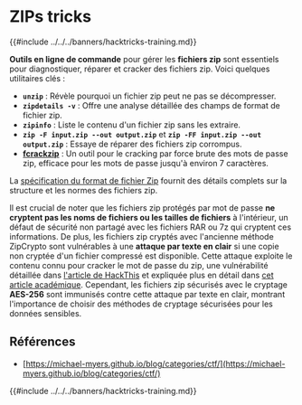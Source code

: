 # ZIPs tricks

{{#include ../../../banners/hacktricks-training.md}}

**Outils en ligne de commande** pour gérer les **fichiers zip** sont essentiels pour diagnostiquer, réparer et cracker des fichiers zip. Voici quelques utilitaires clés :

- **`unzip`** : Révèle pourquoi un fichier zip peut ne pas se décompresser.
- **`zipdetails -v`** : Offre une analyse détaillée des champs de format de fichier zip.
- **`zipinfo`** : Liste le contenu d'un fichier zip sans les extraire.
- **`zip -F input.zip --out output.zip`** et **`zip -FF input.zip --out output.zip`** : Essaye de réparer des fichiers zip corrompus.
- **[fcrackzip](https://github.com/hyc/fcrackzip)** : Un outil pour le cracking par force brute des mots de passe zip, efficace pour les mots de passe jusqu'à environ 7 caractères.

La [spécification du format de fichier Zip](https://pkware.cachefly.net/webdocs/casestudies/APPNOTE.TXT) fournit des détails complets sur la structure et les normes des fichiers zip.

Il est crucial de noter que les fichiers zip protégés par mot de passe **ne cryptent pas les noms de fichiers ou les tailles de fichiers** à l'intérieur, un défaut de sécurité non partagé avec les fichiers RAR ou 7z qui cryptent ces informations. De plus, les fichiers zip cryptés avec l'ancienne méthode ZipCrypto sont vulnérables à une **attaque par texte en clair** si une copie non cryptée d'un fichier compressé est disponible. Cette attaque exploite le contenu connu pour cracker le mot de passe du zip, une vulnérabilité détaillée dans [l'article de HackThis](https://www.hackthis.co.uk/articles/known-plaintext-attack-cracking-zip-files) et expliquée plus en détail dans [cet article académique](https://www.cs.auckland.ac.nz/~mike/zipattacks.pdf). Cependant, les fichiers zip sécurisés avec le cryptage **AES-256** sont immunisés contre cette attaque par texte en clair, montrant l'importance de choisir des méthodes de cryptage sécurisées pour les données sensibles.

## Références

- [https://michael-myers.github.io/blog/categories/ctf/](https://michael-myers.github.io/blog/categories/ctf/)

{{#include ../../../banners/hacktricks-training.md}}
